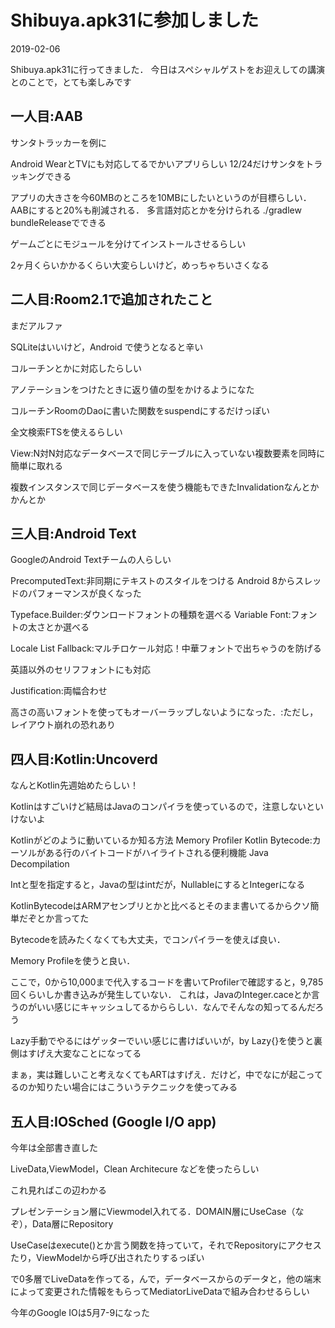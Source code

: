 # Shibuya.apk31に参加しました

<p class="date">2019-02-06</p>

Shibuya.apk31に行ってきました．
今日はスペシャルゲストをお迎えしての講演とのことで，とても楽しみです

## 一人目:AAB
サンタトラッカーを例に

Android WearとTVにも対応してるでかいアプリらしい
12/24だけサンタをトラッキングできる

アプリの大きさを今60MBのところを10MBにしたいというのが目標らしい．
AABにすると20%も削減される．
多言語対応とかを分けられる
./gradlew bundleReleaseでできる

ゲームごとにモジュールを分けてインストールさせるらしい

2ヶ月くらいかかるくらい大変らしいけど，めっちゃちいさくなる

## 二人目:Room2.1で追加されたこと
まだアルファ

SQLiteはいいけど，Android で使うとなると辛い

コルーチンとかに対応したらしい

アノテーションをつけたときに返り値の型をかけるようになた

コルーチンRoomのDaoに書いた関数をsuspendにするだけっぽい

全文検索FTSを使えるらしい

View:N対N対応なデータベースで同じテーブルに入っていない複数要素を同時に簡単に取れる

複数インスタンスで同じデータベースを使う機能もできたInvalidationなんとかかんとか

## 三人目:Android Text
GoogleのAndroid Textチームの人らしい

PrecomputedText:非同期にテキストのスタイルをつける
Android 8からスレッドのパフォーマンスが良くなった

Typeface.Builder:ダウンロードフォントの種類を選べる
Variable Font:フォントの太さとか選べる

Locale List Fallback:マルチロケール対応！中華フォントで出ちゃうのを防げる

英語以外のセリフフォントにも対応

Justification:両幅合わせ

高さの高いフォントを使ってもオーバーラップしないようになった．:ただし，レイアウト崩れの恐れあり

## 四人目:Kotlin:Uncoverd
なんとKotlin先週始めたらしい！

Kotlinはすごいけど結局はJavaのコンパイラを使っているので，注意しないといけないよ

Kotlinがどのように動いているか知る方法
Memory Profiler
Kotlin Bytecode:カーソルがある行のバイトコードがハイライトされる便利機能
Java Decompilation

Intと型を指定すると，Javaの型はintだが，NullableにするとIntegerになる

KotlinBytecodeはARMアセンブリとかと比べるとそのまま書いてるからクソ簡単だぞとか言ってた

Bytecodeを読みたくなくても大丈夫，でコンパイラーを使えば良い．

Memory Profileを使うと良い．

ここで，0から10,000まで代入するコードを書いてProfilerで確認すると，9,785回くらいしか書き込みが発生していない．
これは，JavaのInteger.caceとか言うのがいい感じにキャッシュしてるかららしい．なんでそんなの知ってるんだろう

Lazy手動でやるにはゲッターでいい感じに書けばいいが，by Lazy{}を使うと裏側はすげえ大変なことになってる

まぁ，実は難しいこと考えなくてもARTはすげえ．だけど，中でなにが起こってるのか知りたい場合にはこういうテクニックを使ってみる

## 五人目:IOSched (Google I/O app)
今年は全部書き直した

LiveData,ViewModel，Clean Architecure などを使ったらしい

これ見ればこの辺わかる

プレゼンテーション層にViewmodel入れてる．DOMAIN層にUseCase（なぞ），Data層にRepository 

UseCaseはexecute()とか言う関数を持っていて，それでRepositoryにアクセスたり，ViewModelから呼び出されたりするっぽい

で0多層でLiveDataを作ってる，んで，データベースからのデータと，他の端末によって変更された情報をもらってMediatorLiveDataで組み合わせるらしい

今年のGoogle IOは5月7-9になった
